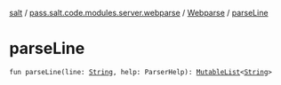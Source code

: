 [salt](../../index.md) / [pass.salt.code.modules.server.webparse](../index.md) / [Webparse](index.md) / [parseLine](./parse-line.md)

# parseLine

`fun parseLine(line: `[`String`](https://kotlinlang.org/api/latest/jvm/stdlib/kotlin/-string/index.html)`, help: ParserHelp): `[`MutableList`](https://kotlinlang.org/api/latest/jvm/stdlib/kotlin.collections/-mutable-list/index.html)`<`[`String`](https://kotlinlang.org/api/latest/jvm/stdlib/kotlin/-string/index.html)`>`